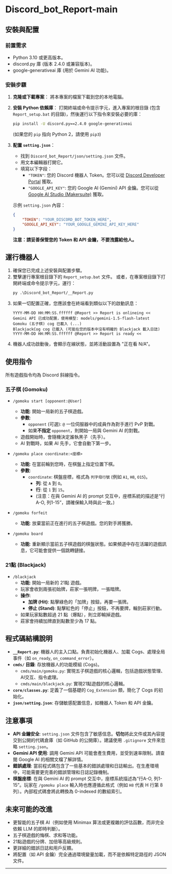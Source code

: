 # Discord_bot_Report-main

## 安裝與配置

### 前置需求

*   Python 3.10 或更高版本。
*   discord.py 庫 (版本 2.4.0 或兼容版本)。
*   google-generativeai 庫 (用於 Gemini AI 功能)。

### 安裝步驟

1.  **克隆或下載專案**：
    將本專案的檔案下載到您的本地電腦。

2.  **安裝 Python 依賴庫**：
    打開終端或命令提示字元，進入專案的根目錄 (包含 `Report_setup.bat` 的目錄)，然後運行以下指令來安裝必要的庫：
    ```bash
    pip install -U discord.py==2.4.0 google-generativeai
    ```
    (如果您的 `pip` 指向 Python 2，請使用 `pip3`)

3.  **配置 `setting.json`**：
    *   找到 `Discord_bot_Report/json/setting.json` 文件。
    *   用文本編輯器打開它。
    *   填寫以下字段：
        *   `"TOKEN"`: 您的 Discord 機器人 Token。您可以從 [Discord Developer Portal](https://discord.com/developers/applications) 獲取。
        *   `"GOOGLE_API_KEY"`: 您的 Google AI (Gemini) API 金鑰。您可以從 [Google AI Studio (Makersuite)](https://makersuite.google.com/) 獲取。

    示例 `setting.json` 內容：
    ```json
    {
        "TOKEN": "YOUR_DISCORD_BOT_TOKEN_HERE",
        "GOOGLE_API_KEY": "YOUR_GOOGLE_GEMINI_API_KEY_HERE"
    }
    ```
    **注意：請妥善保管您的 Token 和 API 金鑰，不要洩露給他人。**

## 運行機器人

1.  確保您已完成上述安裝與配置步驟。
2.  雙擊運行專案根目錄下的 `Report_setup.bat` 文件。
    或者，在專案根目錄下打開終端或命令提示字元，運行：
    ```bash
    py .\Discord_bot_Report/__Report.py
    ```
3.  如果一切配置正確，您應該會在終端看到類似以下的啟動訊息：
    ```
    YYYY-MM-DD HH:MM:SS.ffffff @Report >> Report is onlineing <<
    Gemini API 已成功配置，使用模型: models/gemini-1.5-flash-latest
    Gomoku (五子棋) cog 已載入 (...)
    BlackjackCog cog 已載入 (可能在您的版本中沒有明確的 Blackjack 載入日誌)
    YYYY-MM-DD HH:MM:SS.ffffff @Report >> Report is ready <<
    ```
4.  機器人成功啟動後，會顯示在線狀態，並將活動設置為 "正在看 N/A"。

## 使用指令

所有遊戲指令均為 Discord 斜線指令。

### 五子棋 (Gomoku)

*   `/gomoku start [opponent:@User]`
    *   **功能**: 開始一局新的五子棋遊戲。
    *   **參數**:
        *   `opponent` (可選): `@` 一位伺服器中的成員作為對手進行 PvP 對戰。
        *   如果**不指定** `opponent`，則開始一局與 Gemini AI 的對戰。
    *   遊戲開始時，會隨機決定誰執黑子（先手）。
    *   AI 對戰時，如果 AI 先手，它會自動下第一步。

*   `/gomoku place coordinate:<座標>`
    *   **功能**: 在當前輪到您時，在棋盤上指定位置下棋。
    *   **參數**:
        *   `coordinate`: 棋盤座標，格式為 `列字母行號` (例如 `A1`, `H8`, `O15`)。
            *   **列**: 從 `A` 到 `O`。
            *   **行**: 從 `1` 到 `15`。
            *   (注意：在與 Gemini AI 的 prompt 交互中，座標系統的描述是“行A-O, 列1-15”，請確保輸入時與此一致。)

*   `/gomoku forfeit`
    *   **功能**: 放棄當前正在進行的五子棋遊戲。您的對手將獲勝。

*   `/gomoku board`
    *   **功能**: 重新顯示當前五子棋遊戲的棋盤狀態。如果頻道中存在活躍的遊戲訊息，它可能會提供一個跳轉鏈接。

### 21點 (Blackjack)

*   `/blackjack`
    *   **功能**: 開始一局新的 21點 遊戲。
    *   玩家會收到兩張初始牌，莊家一張明牌，一張暗牌。
    *   **操作**:
        *   **加牌 (Hit)**: 點擊綠色的「加牌」按鈕，再要一張牌。
        *   **停止 (Stand)**: 點擊紅色的「停止」按鈕，不再要牌，輪到莊家行動。
    *   如果玩家點數超過 21 點（爆點），則立即輸掉遊戲。
    *   莊家會持續加牌直到點數至少為 17 點。

## 程式碼結構說明

*   **`__Report.py`**: 機器人的主入口點。負責初始化機器人、加載 Cogs、處理全局事件（如 `on_ready`, `on_command_error`）。
*   **`cmds/` 目錄**: 存放機器人的功能模組 (Cogs)。
    *   `cmds/main/gomoku.py`: 實現五子棋遊戲的核心邏輯，包括遊戲狀態管理、AI交互、指令處理。
    *   `cmds/main/blackjack.py`: 實現21點遊戲的核心邏輯。
*   **`core/classes.py`**: 定義了一個基礎的 `Cog_Extension` 類，簡化了 Cogs 的初始化。
*   **`json/setting.json`**: 存儲敏感配置信息，如機器人 Token 和 API 金鑰。

## 注意事項

*   **API 金鑰安全**: `setting.json` 文件包含了敏感信息。**切勿**將此文件或其內容提交到公開的代碼倉庫（如 GitHub 的公開庫）。建議使用 `.gitignore` 文件來忽略 `setting.json`。
*   **Gemini API 使用**: 調用 Gemini API 可能會產生費用，並受到速率限制。請查閱 Google AI 的相關文檔了解詳情。
*   **錯誤處理**: 當前程式碼包含了一些基本的錯誤處理和日誌輸出。在生產環境中，可能需要更完善的錯誤管理和日誌記錄機制。
*   **棋盤座標**: 在與 Gemini AI 的 prompt 交互中，座標系統描述為“行A-O, 列1-15”。玩家在 `/gomoku place` 輸入時也應遵循此格式（例如 `H8` 代表 H 行第 8 列）。內部程式碼會將此轉換為 0-indexed 的數組索引。

## 未來可能的改進

*   更智能的五子棋 AI（例如使用 Minimax 算法或更複雜的評估函數，而非完全依賴 LLM 的即時判斷）。
*   五子棋遊戲的悔棋、求和等功能。
*   21點遊戲的分牌、加倍等高級規則。
*   更詳細的錯誤日誌和用戶反饋。
*   將配置（如 API 金鑰）完全通過環境變量加載，而不是依賴特定路徑的 JSON 文件。

---